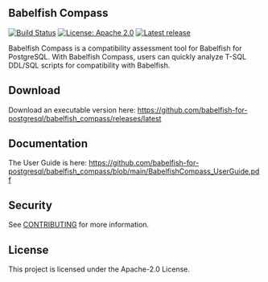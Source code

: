 ## Babelfish Compass

[![Build Status](https://github.com/babelfish-for-postgresql/babelfish_compass/actions/workflows/maven.yml/badge.svg)](https://github.com/babelfish-for-postgresql/babelfish_compass/actions?query=workflow%3A%22CI%22)
[![License: Apache 2.0](https://img.shields.io/badge/license-Apache--2.0-c30014.svg)](LICENSE)
[![Latest release](https://img.shields.io/github/release/babelfish-for-postgresql/babelfish_compass.svg)](https://github.com/babelfish-for-postgresql/babelfish_compass/releases)

Babelfish Compass is a compatibility assessment tool for Babelfish for PostgreSQL.
With Babelfish Compass, users can quickly analyze T-SQL DDL/SQL scripts for compatibility with Babelfish.

## Download

Download an executable version here: https://github.com/babelfish-for-postgresql/babelfish_compass/releases/latest


## Documentation

The User Guide is here: https://github.com/babelfish-for-postgresql/babelfish_compass/blob/main/BabelfishCompass_UserGuide.pdf


## Security

See [CONTRIBUTING](CONTRIBUTING.md#security-issue-notifications) for more information.


## License

This project is licensed under the Apache-2.0 License.

